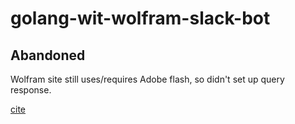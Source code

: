 # golang-wit-wolfram-slack-bot

## Abandoned

Wolfram site still uses/requires Adobe flash, so didn't set up query response.

[cite](https://youtu.be/jFfo23yIWac?t=16355)